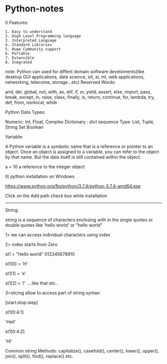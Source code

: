 # Python-notes
I) Features:

    1. Easy to understand
    2. High Level Programming language
    3. Interpreted Language
    4. Standard Libraries
    5. Huge Cummunity support
    6. Portable
    7. Extensible
    8. Inegrated 
    
note: Python can used for diffent domain software develoments(like desktop GUI applications, data science, iot, ai, ml, web applications, networking, telecome, storage...etc)
Reserved Words:

and, del, global, not, with, as, elif, if, or, yield, assert, else, import, pass, break, except, in, raise, class, finally,   is, return, continue,  for, lambda, try, def, from, nonlocal, while

Python Data Types:

Numeric: 
        Int, Float, Complex
Dictionary : 
        dict 
sequence Type:
    List, Tuple, String
Set
Boolean

Variable:

A Python variable is a symbolic name that is a reference or pointer to an object. Once an object is assigned to a variable, you can refer to the object by that name. But the data itself is still contained within the object.

a = 10
a reference to the integer object

II) python installation on Windows

https://www.python.org/ftp/python/3.7.4/python-3.7.4-amd64.exe

Click on the Add path check box while installation 

---------------------------------------------------
String:

string is a sequence of characters enclosing with in the single quotes or double quotes like 'hello world' or "hello world"

1> we can access individual characters using index

2> index starts from Zero

st1 = "Hello world"
       012345678910
       
st1[0] = 'H'

st1[1] = 'e'

st1[2] = 'l' ....like that etc..

3>slicing allow to access part of string
syntax:

[start:stop:step]

st1[0:4:1]

'Hell'

st1[0:4:2]

'Hl'

Common string Methods:
    capitalize(), casefold(), center(), lower(), upper(), join(), split(), find(), replace() etc.


